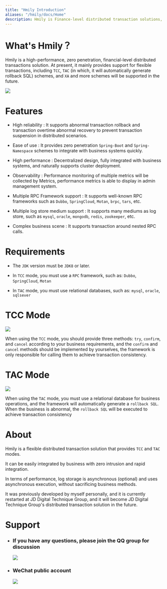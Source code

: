 ```yaml
---
title: "Hmily Introduction"
aliases: "/hmily/docs/Home"
description: Hmily is Finance-level distributed transaction solutions, Supports multiple RPC frameworks, such as Dubbo, SpringCloud, Motan, GRPC, BRPC, Tars.
---
```


What's Hmily？
================

Hmily is a high-performance, zero penetration, financial-level distributed transactions solution. At present, it mainly provides support for flexible transactions, including `TCC`, `TAC` (in which, it will automatically generate rollback SQL) schemes, and `XA` and more schemes will be supported in the future.

 ![](https://yu199195.github.io/images/hmily/hmily.png) 

# Features

   * High reliability : It supports abnormal transaction rollback and transaction overtime abnormal recovery to prevent transaction suspension in distributed scenarios.
   
   * Ease of use : It provides zero penetration `Spring-Boot` and `Spring-Namespace` schemes to integrate with business systems quickly.
   
   * High performance : Decentralized design, fully integrated with business systems, and naturally supports cluster deployment.
   
   * Observability : Performance monitoring of multiple metrics will be collected by Metrics, performance metrics is able to display in admin management system.
   
   * Multiple RPC Framework support : It supports well-known RPC frameworks such as `Dubbo`, `SpringCloud`, `Motan`, `brpc`, `tars`, etc.
   
   * Multiple log store medium support : It supports many mediums as log store, such as `mysql`, `oracle`, `mongodb`, `redis`, `zookeeper`, etc.
   
   * Complex business scene : It supports transaction around nested RPC calls.
   

# Requirements

  * The `JDK` version must be `JDK8` or later. 
  
  * In `TCC` mode, you must use a `RPC` framework, such as: `Dubbo`, `SpringCloud`, `Motan`
  
  * In `TAC` mode, you must use relational databases, such as: `mysql`, `oracle`, `sqlsever`

# TCC Mode

 ![](https://yu199195.github.io/images/hmily/hmily-tcc.png) 
 
   When using the `TCC` mode, you should provide three methods: `try`, `confirm`, and `cancel` according to your business requirements, 
   and the `confirm` and `cancel` methods should be implemented by yourselves, the framework is only responsible for calling them to achieve transaction consistency.

# TAC Mode  

   ![](https://yu199195.github.io/images/hmily/hmily-tac.png) 
   
   When using the `TAC` mode, you must use a relational database for business operations, and the framework will automatically generate a `rollback SQL`.
       When the business is abnormal, the `rollback SQL` will be executed to achieve transaction consistency
   
  
# About 
    
   Hmily is a flexible distributed transaction solution that provides `TCC` and `TAC` modes.
      
   It can be easily integrated by business with zero intrusion and rapid integration.
      
   In terms of performance, log storage is asynchronous (optional) and uses asynchronous execution, without sacrificing business methods.
      
   It was previously developed by myself personally, and it is currently restarted at JD Digital Technique Group, and it will become JD Digital Technique Group's distributed transaction
    solution in the future.

# Support

 * ###  If you have any questions, please join the QQ group for discussion
   ![](https://yu199195.github.io/images/qq.png)


 * ###  WeChat public account
   ![](https://yu199195.github.io/images/public.jpg)
